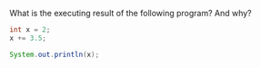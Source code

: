 What is the executing result of the following program? And why?

```java
int x = 2;
x += 3.5;

System.out.println(x);
```